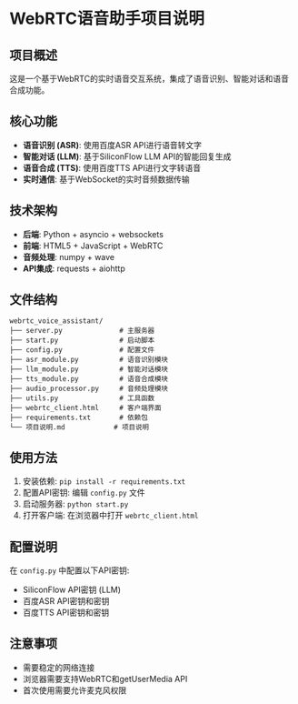 # WebRTC语音助手项目说明

## 项目概述

这是一个基于WebRTC的实时语音交互系统，集成了语音识别、智能对话和语音合成功能。

## 核心功能

- **语音识别 (ASR)**: 使用百度ASR API进行语音转文字
- **智能对话 (LLM)**: 基于SiliconFlow LLM API的智能回复生成
- **语音合成 (TTS)**: 使用百度TTS API进行文字转语音
- **实时通信**: 基于WebSocket的实时音频数据传输

## 技术架构

- **后端**: Python + asyncio + websockets
- **前端**: HTML5 + JavaScript + WebRTC
- **音频处理**: numpy + wave
- **API集成**: requests + aiohttp

## 文件结构

```
webrtc_voice_assistant/
├── server.py              # 主服务器
├── start.py               # 启动脚本
├── config.py              # 配置文件
├── asr_module.py          # 语音识别模块
├── llm_module.py          # 智能对话模块
├── tts_module.py          # 语音合成模块
├── audio_processor.py     # 音频处理模块
├── utils.py               # 工具函数
├── webrtc_client.html     # 客户端界面
├── requirements.txt       # 依赖包
└── 项目说明.md            # 项目说明
```

## 使用方法

1. 安装依赖: `pip install -r requirements.txt`
2. 配置API密钥: 编辑 `config.py` 文件
3. 启动服务器: `python start.py`
4. 打开客户端: 在浏览器中打开 `webrtc_client.html`

## 配置说明

在 `config.py` 中配置以下API密钥:
- SiliconFlow API密钥 (LLM)
- 百度ASR API密钥和密钥
- 百度TTS API密钥和密钥

## 注意事项

- 需要稳定的网络连接
- 浏览器需要支持WebRTC和getUserMedia API
- 首次使用需要允许麦克风权限
